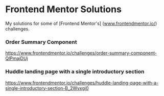 # Frontend Mentor Solutions
My solutions for some of [Frontend Mentor's] (www.frontendmentor.io/) challenges.<br>

### Order Summary Component
<https://www.frontendmentor.io/challenges/order-summary-component-QlPmajDUj>
<br>
### Huddle landing page with a single introductory section
<https://www.frontendmentor.io/challenges/huddle-landing-page-with-a-single-introductory-section-B_2Wvxgi0>

